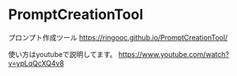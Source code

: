 # PromptCreationTool
プロンプト作成ツール
https://ringooc.github.io/PromptCreationTool/

使い方はyoutubeで説明してます。
https://www.youtube.com/watch?v=ypLqQcXQ4v8
